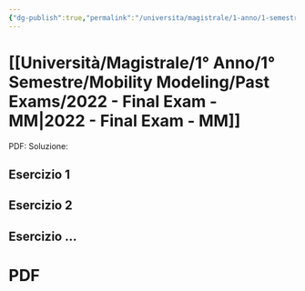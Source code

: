 ```yaml
---
{"dg-publish":true,"permalink":"/universita/magistrale/1-anno/1-semestre/mobility-modeling/past-exams/2022-final-exam-mm/","tags":["UNI"]}
---
```



# [[Università/Magistrale/1° Anno/1° Semestre/Mobility Modeling/Past Exams/2022 - Final Exam - MM\|2022 - Final Exam - MM]]

PDF: 
Soluzione:
## Esercizio 1
## Esercizio 2
## Esercizio ...

# PDF
